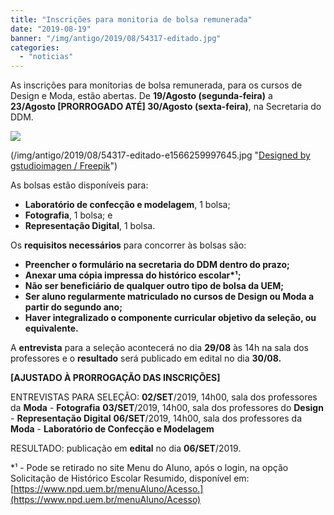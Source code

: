 ```yaml
---
title: "Inscrições para monitoria de bolsa remunerada"
date: "2019-08-19"
banner: "/img/antigo/2019/08/54317-editado.jpg"
categories: 
  - "noticias"
---
```


As inscrições para monitorias de bolsa remunerada, para os cursos de Design e Moda, estão abertas. De **19/Agosto (segunda-feira)** a **23/Agosto \[PRORROGADO ATÉ\] 30/Agosto (sexta-feira)**, na Secretaria do DDM.

<!--more-->
![](/img/antigo/2019/08/54317-editado.jpg)

(/img/antigo/2019/08/54317-editado-e1566259997645.jpg "<a href="http://www.freepik.com">Designed by gstudioimagen / Freepik</a>")


As bolsas estão disponíveis para:

- **Laboratório de confecção e modelagem**, 1 bolsa;
- **Fotografia**, 1 bolsa; e
- **Representação Digital**, 1 bolsa.

Os **requisitos necessários** para concorrer às bolsas são:

- **Preencher o formulário na secretaria do DDM dentro do prazo;**
- **Anexar uma cópia impressa do histórico escolar\*¹;**
- **Não ser beneficiário de qualquer outro tipo de bolsa da UEM;**
- **Ser aluno regularmente matriculado no cursos de Design ou Moda a partir do segundo ano;**
- **Haver integralizado o componente curricular objetivo da seleção, ou equivalente.**

A **entrevista** para a seleção acontecerá no dia **29/08** às 14h na sala dos professores e o **resultado** será publicado em edital no dia **30/08.**

**\[AJUSTADO À PRORROGAÇÃO DAS INSCRIÇÕES\]**

ENTREVISTAS PARA SELEÇÃO: **02/SET**/2019, 14h00, sala dos professores da **Moda** - **Fotografia** **03/SET**/2019, 14h00, sala dos professores do **Design** - **Representação Digital** **06/SET**/2019, 14h00, sala dos professores da **Moda** - **Laboratório de Confecção e Modelagem**

RESULTADO: publicação em **edital** no dia **06/SET**/2019.

\*¹ - Pode se retirado no site Menu do Aluno, após o login, na opção Solicitação de Histórico Escolar Resumido, disponível em: [https://www.npd.uem.br/menuAluno/Acesso.](https://www.npd.uem.br/menuAluno/Acesso)
